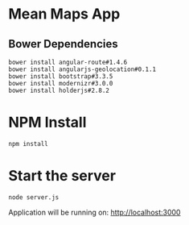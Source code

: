 # Mean Maps App

## Bower Dependencies

```
bower install angular-route#1.4.6 
bower install angularjs-geolocation#0.1.1 
bower install bootstrap#3.3.5 
bower install modernizr#3.0.0 
bower install holderjs#2.8.2
```

# NPM Install

`npm install`

# Start the server 

`node server.js`

Application will be running on: [http://localhost:3000](http://localhost:3000)
